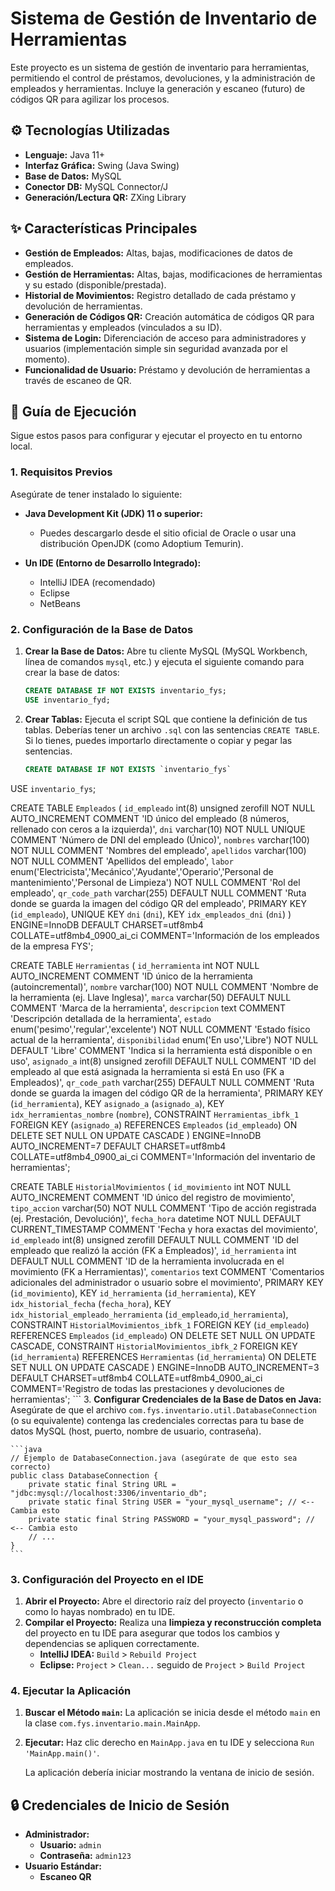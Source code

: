 # Sistema de Gestión de Inventario de Herramientas

Este proyecto es un sistema de gestión de inventario para herramientas, permitiendo el control de préstamos, devoluciones, y la administración de empleados y herramientas. Incluye la generación y escaneo (futuro) de códigos QR para agilizar los procesos.

## ⚙️ Tecnologías Utilizadas

* **Lenguaje:** Java 11+
* **Interfaz Gráfica:** Swing (Java Swing)
* **Base de Datos:** MySQL
* **Conector DB:** MySQL Connector/J
* **Generación/Lectura QR:** ZXing Library

## ✨ Características Principales

* **Gestión de Empleados:** Altas, bajas, modificaciones de datos de empleados.
* **Gestión de Herramientas:** Altas, bajas, modificaciones de herramientas y su estado (disponible/prestada).
* **Historial de Movimientos:** Registro detallado de cada préstamo y devolución de herramientas.
* **Generación de Códigos QR:** Creación automática de códigos QR para herramientas y empleados (vinculados a su ID).
* **Sistema de Login:** Diferenciación de acceso para administradores y usuarios (implementación simple sin seguridad avanzada por el momento).
* **Funcionalidad de Usuario:** Préstamo y devolución de herramientas a través de escaneo de QR.

## 🚀 Guía de Ejecución

Sigue estos pasos para configurar y ejecutar el proyecto en tu entorno local.

### 1. Requisitos Previos

Asegúrate de tener instalado lo siguiente:

* **Java Development Kit (JDK) 11 o superior:**
    * Puedes descargarlo desde el sitio oficial de Oracle o usar una distribución OpenJDK (como Adoptium Temurin).
  
* **Un IDE (Entorno de Desarrollo Integrado):**
    * IntelliJ IDEA (recomendado)
    * Eclipse
    * NetBeans

### 2. Configuración de la Base de Datos

1.  **Crear la Base de Datos:**
    Abre tu cliente MySQL (MySQL Workbench, línea de comandos `mysql`, etc.) y ejecuta el siguiente comando para crear la base de datos:
    ```sql
    CREATE DATABASE IF NOT EXISTS inventario_fys;
    USE inventario_fyd;
    ```
2.  **Crear Tablas:**
    Ejecuta el script SQL que contiene la definición de tus tablas. Deberías tener un archivo `.sql` con las sentencias `CREATE TABLE`. Si lo tienes, puedes importarlo directamente o copiar y pegar las sentencias.

   
    ```sql
    CREATE DATABASE IF NOT EXISTS `inventario_fys` 
USE `inventario_fys`;

CREATE TABLE `Empleados` (
  `id_empleado` int(8) unsigned zerofill NOT NULL AUTO_INCREMENT COMMENT 'ID único del empleado (8 números, rellenado con ceros a la izquierda)',
  `dni` varchar(10) NOT NULL UNIQUE COMMENT 'Número de DNI del empleado (Único)',
  `nombres` varchar(100) NOT NULL COMMENT 'Nombres del empleado',
  `apellidos` varchar(100) NOT NULL COMMENT 'Apellidos del empleado',
  `labor` enum('Electricista','Mecánico','Ayudante','Operario','Personal de mantenimiento','Personal de Limpieza') NOT NULL COMMENT 'Rol del empleado',
  `qr_code_path` varchar(255) DEFAULT NULL COMMENT 'Ruta donde se guarda la imagen del código QR del empleado',
  PRIMARY KEY (`id_empleado`),
  UNIQUE KEY `dni` (`dni`),
  KEY `idx_empleados_dni` (`dni`)
) ENGINE=InnoDB DEFAULT CHARSET=utf8mb4 COLLATE=utf8mb4_0900_ai_ci COMMENT='Información de los empleados de la empresa FYS';

CREATE TABLE `Herramientas` (
  `id_herramienta` int NOT NULL AUTO_INCREMENT COMMENT 'ID único de la herramienta (autoincremental)',
  `nombre` varchar(100) NOT NULL COMMENT 'Nombre de la herramienta (ej. Llave Inglesa)',
  `marca` varchar(50) DEFAULT NULL COMMENT 'Marca de la herramienta',
  `descripcion` text COMMENT 'Descripción detallada de la herramienta',
  `estado` enum('pesimo','regular','excelente') NOT NULL COMMENT 'Estado físico actual de la herramienta',
  `disponibilidad` enum('En uso','Libre') NOT NULL DEFAULT 'Libre' COMMENT 'Indica si la herramienta está disponible o en uso',
  `asignado_a` int(8) unsigned zerofill DEFAULT NULL COMMENT 'ID del empleado al que está asignada la herramienta si está En uso (FK a Empleados)',
  `qr_code_path` varchar(255) DEFAULT NULL COMMENT 'Ruta donde se guarda la imagen del código QR de la herramienta',
  PRIMARY KEY (`id_herramienta`),
  KEY `asignado_a` (`asignado_a`),
  KEY `idx_herramientas_nombre` (`nombre`),
  CONSTRAINT `Herramientas_ibfk_1` FOREIGN KEY (`asignado_a`) REFERENCES `Empleados` (`id_empleado`) ON DELETE SET NULL ON UPDATE CASCADE
) ENGINE=InnoDB AUTO_INCREMENT=7 DEFAULT CHARSET=utf8mb4 COLLATE=utf8mb4_0900_ai_ci COMMENT='Información del inventario de herramientas';

CREATE TABLE `HistorialMovimientos` (
  `id_movimiento` int NOT NULL AUTO_INCREMENT COMMENT 'ID único del registro de movimiento',
  `tipo_accion` varchar(50) NOT NULL COMMENT 'Tipo de acción registrada (ej. Prestación, Devolución)',
  `fecha_hora` datetime NOT NULL DEFAULT CURRENT_TIMESTAMP COMMENT 'Fecha y hora exactas del movimiento',
  `id_empleado` int(8) unsigned zerofill DEFAULT NULL COMMENT 'ID del empleado que realizó la acción (FK a Empleados)',
  `id_herramienta` int DEFAULT NULL COMMENT 'ID de la herramienta involucrada en el movimiento (FK a Herramientas)',
  `comentarios` text COMMENT 'Comentarios adicionales del administrador o usuario sobre el movimiento',
  PRIMARY KEY (`id_movimiento`),
  KEY `id_herramienta` (`id_herramienta`),
  KEY `idx_historial_fecha` (`fecha_hora`),
  KEY `idx_historial_empleado_herramienta` (`id_empleado`,`id_herramienta`),
  CONSTRAINT `HistorialMovimientos_ibfk_1` FOREIGN KEY (`id_empleado`) REFERENCES `Empleados` (`id_empleado`) ON DELETE SET NULL ON UPDATE CASCADE,
  CONSTRAINT `HistorialMovimientos_ibfk_2` FOREIGN KEY (`id_herramienta`) REFERENCES `Herramientas` (`id_herramienta`) ON DELETE SET NULL ON UPDATE CASCADE
) ENGINE=InnoDB AUTO_INCREMENT=3 DEFAULT CHARSET=utf8mb4 COLLATE=utf8mb4_0900_ai_ci COMMENT='Registro de todas las prestaciones y devoluciones de herramientas';
    ```
3.  **Configurar Credenciales de la Base de Datos en Java:**
    Asegúrate de que el archivo `com.fys.inventario.util.DatabaseConnection` (o su equivalente) contenga las credenciales correctas para tu base de datos MySQL (host, puerto, nombre de usuario, contraseña).

    ```java
    // Ejemplo de DatabaseConnection.java (asegúrate de que esto sea correcto)
    public class DatabaseConnection {
        private static final String URL = "jdbc:mysql://localhost:3306/inventario_db";
        private static final String USER = "your_mysql_username"; // <-- Cambia esto
        private static final String PASSWORD = "your_mysql_password"; // <-- Cambia esto
        // ...
    }
    ```

### 3. Configuración del Proyecto en el IDE

1.  **Abrir el Proyecto:**
    Abre el directorio raíz del proyecto (`inventario` o como lo hayas nombrado) en tu IDE.
2.  **Compilar el Proyecto:**
    Realiza una **limpieza y reconstrucción completa** del proyecto en tu IDE para asegurar que todos los cambios y dependencias se apliquen correctamente.
    * **IntelliJ IDEA:** `Build` > `Rebuild Project`
    * **Eclipse:** `Project` > `Clean...` seguido de `Project` > `Build Project`

### 4. Ejecutar la Aplicación

1.  **Buscar el Método `main`:**
    La aplicación se inicia desde el método `main` en la clase `com.fys.inventario.main.MainApp`.
2.  **Ejecutar:**
    Haz clic derecho en `MainApp.java` en tu IDE y selecciona `Run 'MainApp.main()'`.

    La aplicación debería iniciar mostrando la ventana de inicio de sesión.

## 🔒 Credenciales de Inicio de Sesión

* **Administrador:**
    * **Usuario:** `admin`
    * **Contraseña:** `admin123`
* **Usuario Estándar:**
    * **Escaneo QR**
